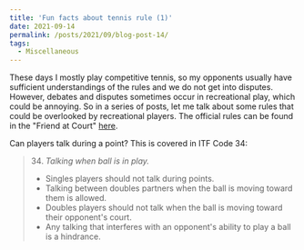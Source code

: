 ```yaml
---
title: 'Fun facts about tennis rule (1)'
date: 2021-09-14
permalink: /posts/2021/09/blog-post-14/
tags:
  - Miscellaneous
---
```


These days I mostly play competitive tennis, so my opponents usually have sufficient understandings of the rules and we do not get into disputes. However, debates and disputes sometimes occur in recreational play, which could be annoying. So in a series of posts, let me talk about some rules that could be overlooked by recreational players. The official rules can be found in the "Friend at Court" [here](https://www.usta.com/en/home/coach-organize/tennis-tool-center/resource-library/bylaws-regulations-forms.html).

Can players talk during a point? This is covered in ITF Code 34:
> 34. *Talking when ball is in play.*
>- Singles players should not talk during points.
>- Talking between doubles partners when the ball is moving toward them
is allowed.
>- Doubles players should not talk when the ball is moving toward their
opponent's court.
>- Any talking that interferes with an opponent's ability to play a ball is a
hindrance.

